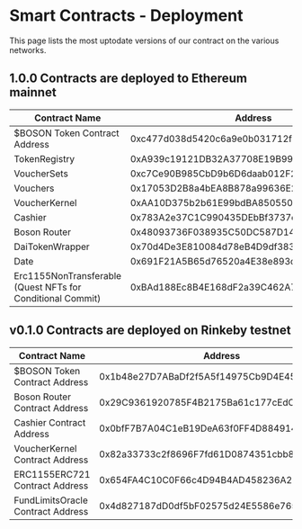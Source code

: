 # Smart Contracts - Deployment

This page lists the most uptodate versions of our contract on the various networks.

## 1.0.0 Contracts are deployed to Ethereum mainnet

| Contract Name | Address |
| ----------- | ----------- |
| $BOSON Token Contract Address | 0xc477d038d5420c6a9e0b031712f61c5120090de9 |
| TokenRegistry | 0xA939c19121DB32A37708E19B994ff02675e012fa |
| VoucherSets | 0xc7Ce90B985CbD9b6D6daab012F2622e437A7101C |
| Vouchers | 0x17053D2B8a4bEA8B878a99636E25B509e081e2e3 |
| VoucherKernel | 0xAA10D375b2b61E99bdBA850550b71b26b1C45746 |
| Cashier | 0x783A2e37C1C990435DEbBf3737d3e4E029F6AAe7 |
| Boson Router | 0x48093736F038935C50DC587D14Ba8C7857683293 |
| DaiTokenWrapper | 0x70d4De3E810084d78eB4D9df3832ce189962bDf8 |
| Date | 0x691F21A5B65d76520a4E38e893c8aa28C920BBDf |
| Erc1155NonTransferable (Quest NFTs for Conditional Commit) | 0xBAd188Ec8B4E168dF2a39C462A7293955EF04bf8 |


## v0.1.0 Contracts are deployed on Rinkeby testnet

| Contract Name | Address |
| ----------- | ----------- |
| $BOSON Token Contract Address | 0x1b48e27D7ABaDf2f5A5f14975Cb9D4E457dF5111 |
| Boson Router Contract Address | 0x29C9361920785F4B2175Ba61c177cEdC6A99542A |
| Cashier Contract Address | 0x0bfF7B7A04C1eB19DeA63f0FF4D884914edB61E8 |
| VoucherKernel Contract Address | 0x82a33733c2f8696F7fd61D0874351cbb8Ea61EBc |
| ERC1155ERC721 Contract Address | 0x654FA4C10C0F66c4D94B4AD458236A260888AB5a |
| FundLimitsOracle Contract Address | 0x4d827187dD0df5bF02575d24E5586e765511596e |
